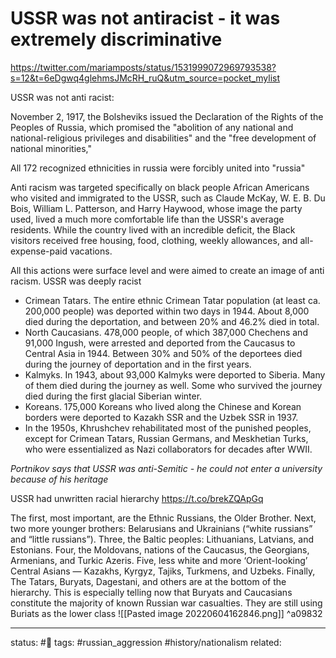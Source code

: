 # USSR was not antiracist - it was extremely discriminative 
https://twitter.com/mariamposts/status/1531999072969793538?s=12&t=6eDgwq4glehmsJMcRH_ruQ&utm_source=pocket_mylist

USSR was not anti racist:

November 2, 1917, the Bolsheviks issued the Declaration of the Rights of the Peoples of Russia, which promised the "abolition of any national and national-religious privileges and disabilities" and the "free development of national minorities,"

All 172 recognized ethnicities in russia were forcibly united into "russia"

Anti racism was targeted specifically on black people
African Americans who visited and immigrated to the USSR, such as Claude McKay, W. E. B. Du Bois, William L. Patterson, and Harry Haywood, whose image the party used, lived a much more comfortable life than the USSR's average residents.
While the country lived with an incredible deficit, the Black visitors received free housing, food, clothing, weekly allowances, and all-expense-paid vacations.

All this actions were surface level and were aimed to create an image of anti racism. USSR was deeply racist
 - Crimean Tatars. The entire ethnic Crimean Tatar population (at least ca. 200,000 people) was deported within two days in 1944. About 8,000 died during the deportation, and between 20% and 46.2% died in total.
 - North Caucasians. 478,000 people, of which 387,000 Chechens and 91,000 Ingush, were arrested and deported from the Caucasus to Central Asia in 1944. Between 30% and 50% of the deportees died during the journey of deportation and in the first years.
 - Kalmyks. In 1943, about 93,000 Kalmyks were deported to Siberia. Many of them died during the journey as well. Some who survived the journey died during the first glacial Siberian winter.
 - Koreans. 175,000 Koreans who lived along the Chinese and Korean borders were deported to Kazakh SSR and the Uzbek SSR in 1937.
 - In the 1950s, Khrushchev rehabilitated most of the punished peoples, except for Crimean Tatars, Russian Germans, and Meskhetian Turks, who were essentialized as Nazi collaborators for decades after WWII.

*Portnikov says that USSR was anti-Semitic - he could not enter a university because of his heritage*


USSR had unwritten racial hierarchy https://t.co/brekZQApGq


The first, most important, are the Ethnic Russians, the Older Brother. Next, two more younger brothers: Belarusians and Ukrainians (“white russians” and “little russians”). Three, the Baltic peoples: Lithuanians, Latvians, and Estonians.
Four, the Moldovans, nations of the Caucasus, the Georgians, Armenians, and Turkic Azeris. Five, less white and more ‘Orient-looking’ Central Asians — Kazakhs, Kyrgyz, Tajiks, Turkmens, and Uzbeks.
Finally, The Tatars, Buryats, Dagestani, and others are at the bottom of the hierarchy. This is especially telling now that Buryats and Caucasians constitute the majority of known Russian war casualties.
They are still using Buriats as the lower class
![[Pasted image 20220604162846.png]] ^a09832


---
status: #🌱
tags: #russian_aggression #history/nationalism 
related: 